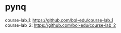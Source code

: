 # pynq
course-lab_1: https://github.com/bol-edu/course-lab_1  
course-lab_2: https://github.com/bol-edu/course-lab_2
